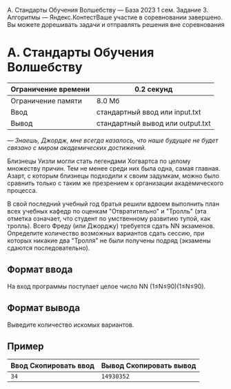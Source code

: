  A. Стандарты Обучения Волшебству — База 2023 1 сем. Задание 3\. Алгоритмы — Яндекс.КонтестВаше участие в соревновании завершено. Вы можете дорешивать задачи и отправлять решения вне соревнования


A. Стандарты Обучения Волшебству
================================




| Ограничение времени | 0\.2 секунд |
| --- | --- |
| Ограничение памяти | 8\.0 Мб |
| Ввод | стандартный ввод или input.txt |
| Вывод | стандартный вывод или output.txt |






*— Знаешь, Джордж, мне всегда казалось, что наше будущее не будет связано с миром академических достижений.*


Близнецы Уизли могли стать легендами Хогвартса по целому множеству причин. Тем не менее среди них была одна, самая главная. Азарт, с которым близнецы подходили к своим задумкам, можно было сравнить только с таким же презрением к организации академического процесса.


В свой последний учебный год братья решили вдвоем выполнить план всех учебных кафедр по оценкам "Отвратительно" и "Тролль" (эта отметка означает, что студент по умственному развитию тупой, как тролль). Всего Фреду (или Джорджу) требуется сдать NN экзаменов. Определите количество возможных вариантов сдать сессию, при которых никакие два "Тролля" не были получены подряд (экзамены сдаются последовательно).




Формат ввода
------------




На вход программы поступает целое число NN (1≤N≤90)(1≤N≤90).




Формат вывода
-------------




Выведите количество искомых вариантов.




Пример
------





| Ввод Скопировать ввод | Вывод Скопировать вывод |
| --- | --- |
| ``` 34  ``` | ``` 14930352  ``` |



